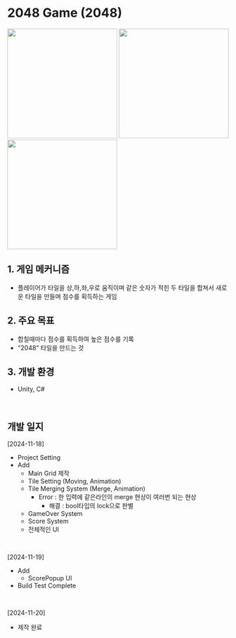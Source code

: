 # 2048 Game (2048)

<img src="https://github.com/user-attachments/assets/97bbda2f-bae8-48bb-bb2a-23b5b7ffbe9f" width="250"></img>
<img src="https://github.com/user-attachments/assets/4cb3ed3c-8e5e-4f17-a7bb-1be81a15efd7" width="250"></img>
<img src="https://github.com/user-attachments/assets/0fb15c14-b487-40f6-aeda-ca821a1c5ecc" width="250"></img>


## 1. 게임 메커니즘
  - 플레이어가 타일을 상,하,좌,우로 움직이며 같은 숫자가 적힌 두 타일을 합쳐서 새로운 타일을 만들며 점수를 획득하는 게임
## 2. 주요 목표
  - 합칠때마다 점수를 획득하여 높은 점수를 기록
  - "2048" 타일을 만드는 것
## 3. 개발 환경
  - Unity, C#
</br>

## 개발 일지
[2024-11-18]
- Project Setting
- Add
  - Main Grid 제작
  - Tile Setting (Moving, Animation)
  - Tile Merging System (Merge, Animation)
    - Error : 한 입력에 같은라인의 merge 현상이 여러번 되는 현상
      - 해결 : bool타입의 lock으로 판별
  - GameOver System
  - Score System
  - 전체적인 UI
</br>

[2024-11-19]
- Add
  - ScorePopup UI
- Build Test Complete
</br>

[2024-11-20]
- 제작 완료
</br>
